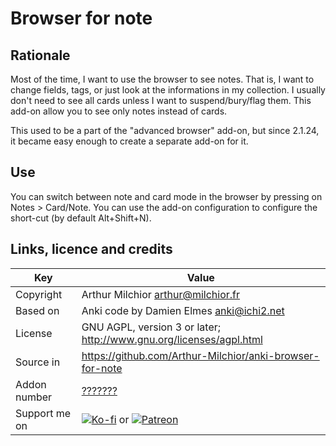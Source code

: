 # Browser for note
## Rationale
Most of the time, I want to use the browser to see notes. That is, I
want to change fields, tags, or just look at the informations in my
collection. I usually don't need to see all cards unless I want to
suspend/bury/flag them. This add-on allow you to see only notes
instead of cards.

This used to be a part of the "advanced browser" add-on, but since
2.1.24, it became easy enough to create a separate add-on for it.

## Use

You can switch between note and card mode in the browser by pressing
on Notes > Card/Note. You can use the add-on configuration to
configure the short-cut (by default Alt+Shift+N).

## Links, licence and credits

Key         |Value
------------|-------------------------------------------------------------------
Copyright   | Arthur Milchior <arthur@milchior.fr>
Based on    | Anki code by Damien Elmes <anki@ichi2.net>
License     | GNU AGPL, version 3 or later; http://www.gnu.org/licenses/agpl.html
Source in   | https://github.com/Arthur-Milchior/anki-browser-for-note
Addon number| [???????](https://ankiweb.net/shared/info/???????)
Support me on| [![Ko-fi](https://ko-fi.com/img/Kofi_Logo_Blue.svg)](Ko-fi.com/arthurmilchior) or [![Patreon](http://www.milchior.fr/patreon.png)](https://www.patreon.com/bePatron?u=146206)
